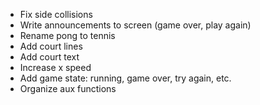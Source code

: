 - Fix side collisions
- Write announcements to screen (game over, play again)
- Rename pong to tennis
- Add court lines
- Add court text
- Increase x speed
- Add game state: running, game over, try again, etc.
- Organize aux functions

